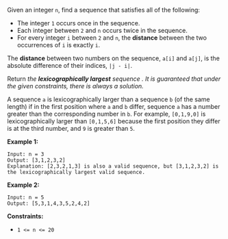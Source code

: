 Given an integer `n`, find a sequence that satisfies all of the following:

  * The integer `1` occurs once in the sequence.
  * Each integer between `2` and `n` occurs twice in the sequence.
  * For every integer `i` between `2` and `n`, the **distance** between the two occurrences of `i` is exactly `i`.

The **distance** between two numbers on the sequence, `a[i]` and `a[j]`, is
the absolute difference of their indices, `|j - i|`.

Return _the **lexicographically largest** sequence_ _. It is guaranteed that
under the given constraints, there is always a solution._

A sequence `a` is lexicographically larger than a sequence `b` (of the same
length) if in the first position where `a` and `b` differ, sequence `a` has a
number greater than the corresponding number in `b`. For example, `[0,1,9,0]`
is lexicographically larger than `[0,1,5,6]` because the first position they
differ is at the third number, and `9` is greater than `5`.



**Example 1:**

    
    
    Input: n = 3
    Output: [3,1,2,3,2]
    Explanation: [2,3,2,1,3] is also a valid sequence, but [3,1,2,3,2] is the lexicographically largest valid sequence.
    

**Example 2:**

    
    
    Input: n = 5
    Output: [5,3,1,4,3,5,2,4,2]
    



**Constraints:**

  * `1 <= n <= 20`

